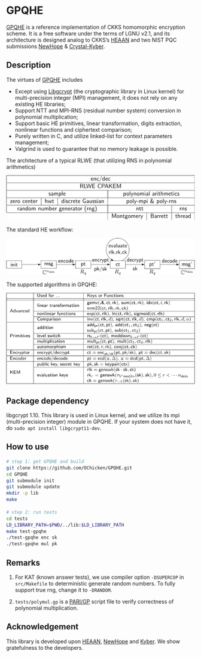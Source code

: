 # GPQHE

[GPQHE](https://github.com/OChicken/GPQHE) is a reference implementation of CKKS homomorphic encryption scheme. It is a free software under the terms of LGNU v2.1, and its architecture is designed analog to CKKS’s [HEAAN](https://github.com/snucrypto/HEAAN) and two NIST PQC submissions [NewHope](https://newhopecrypto.org/) & [Crystal-Kyber](https://pq-crystals.org/kyber/).

## Description

The virtues of [GPQHE](https://github.com/OChicken/GPQHE) includes

- Except using [Libgcrypt](https://gnupg.org/software/libgcrypt/index.html) (the cryptographic library in Linux kernel) for multi-precision integer (MPI) management, it does not rely on any existing HE libraries;
- Support NTT and MPI-RNS (residual number system) conversion in polynomial multiplication;
- Support basic HE primitives, linear transformation, digits extraction, nonlinear functions and ciphertext comparison;
- Purely written in C, and utilize linked-list for context parameters management;
- Valgrind is used to guarantee that no memory leakage is possible.

The architecture of a typical RLWE (that utilizing RNS in polynomial arithmetics)

![RLWE architecture](doc/rlwe.png)

The standard HE workflow:

![HE workflow](doc/he-workflow.png)

The supported algorithms in GPQHE:

![Supported algorithms in GPQHE](doc/gpqhe.png)

## Package dependency

libgcrypt 1.10. This library is used in Linux kernel, and we utilize its mpi (multi-precision integer) module in GPQHE. If your system does not have it, do `sudo apt install libgcrypt11-dev`.

## How to use

```sh
# step 1: get GPQHE and build
git clone https://github.com/OChicken/GPQHE.git
cd GPQHE
git submodule init
git submodule update
mkdir -p lib
make

# step 2: run tests
cd tests
LD_LIBRARY_PATH=$PWD/../lib:$LD_LIBRARY_PATH
make test-gpqhe
./test-gpqhe enc sk
./test-gpqhe mul pk
```

## Remarks

1. For KAT (known answer tests), we use compiler option `-DSUPERCOP` in `src/Makefile` to deterministic generate random numbers. To fully support true rng, change it to `-DRANDOM`.

2. `tests/polymul.gp` is a [PARI/GP](https://pari.math.u-bordeaux.fr/) script file to verify correctness of polynomial multiplication.

## Acknowledgement

This library is developed upon [HEAAN](https://github.com/snucrypto/HEAAN), [NewHope](https://newhopecrypto.org/) and [Kyber](https://pq-crystals.org/kyber/). We show gratefulness to the developers.
